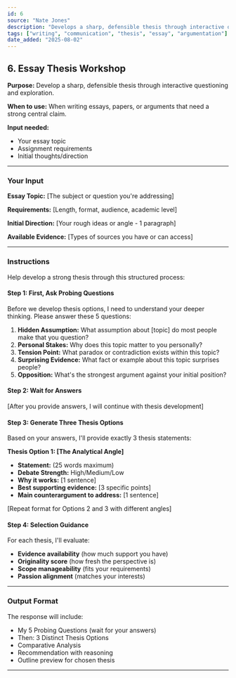 ```yaml
---
id: 6
source: "Nate Jones"
description: "Develops a sharp, defensible thesis through interactive questioning and exploration."
tags: ["writing", "communication", "thesis", "essay", "argumentation"]
date_added: "2025-08-02"
---
```


## 6\. Essay Thesis Workshop

**Purpose:** Develop a sharp, defensible thesis through interactive questioning and exploration.

**When to use:** When writing essays, papers, or arguments that need a strong central claim.

**Input needed:**

* Your essay topic  
* Assignment requirements  
* Initial thoughts/direction

---

### **Your Input**

**Essay Topic:** \[The subject or question you're addressing\]

**Requirements:** \[Length, format, audience, academic level\]

**Initial Direction:** \[Your rough ideas or angle \- 1 paragraph\]

**Available Evidence:** \[Types of sources you have or can access\]

---

### **Instructions**

Help develop a strong thesis through this structured process:

#### **Step 1: First, Ask Probing Questions**

Before we develop thesis options, I need to understand your deeper thinking. Please answer these 5 questions:

1. **Hidden Assumption:** What assumption about \[topic\] do most people make that you question?  
2. **Personal Stakes:** Why does this topic matter to you personally?  
3. **Tension Point:** What paradox or contradiction exists within this topic?  
4. **Surprising Evidence:** What fact or example about this topic surprises people?  
5. **Opposition:** What's the strongest argument against your initial position?

#### **Step 2: Wait for Answers**

\[After you provide answers, I will continue with thesis development\]

#### **Step 3: Generate Three Thesis Options**

Based on your answers, I'll provide exactly 3 thesis statements:

**Thesis Option 1: \[The Analytical Angle\]**

* **Statement:** (25 words maximum)  
* **Debate Strength:** High/Medium/Low  
* **Why it works:** \[1 sentence\]  
* **Best supporting evidence:** \[3 specific points\]  
* **Main counterargument to address:** \[1 sentence\]

\[Repeat format for Options 2 and 3 with different angles\]

#### **Step 4: Selection Guidance**

For each thesis, I'll evaluate:

* **Evidence availability** (how much support you have)  
* **Originality score** (how fresh the perspective is)  
* **Scope manageability** (fits your requirements)  
* **Passion alignment** (matches your interests)

---

### **Output Format**

The response will include:

* My 5 Probing Questions (wait for your answers)  
* Then: 3 Distinct Thesis Options  
* Comparative Analysis  
* Recommendation with reasoning  
* Outline preview for chosen thesis

---
